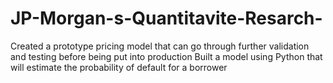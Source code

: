 # JP-Morgan-s-Quantitavite-Resarch-
Created a prototype pricing model that can go through further validation and testing before being put into production
Built a model using Python that will estimate the probability of default for a borrower 
